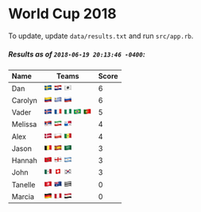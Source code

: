 # World Cup 2018

To update, update `data/results.txt` and run `src/app.rb`.

##### Results as of `2018-06-19 20:13:46 -0400`:

| Name | Teams | Score
| :- | - | -
| Dan | ![](flags/Sweden.png "Sweden") ![](flags/Croatia.png "Croatia") ![](flags/Japan.png "Japan")  | 6 |
| Carolyn | ![](flags/Colombia.png "Colombia") ![](flags/Uruguay.png "Uruguay") ![](flags/Russia.png "Russia")  | 6 |
| Vader | ![](flags/Iceland.png "Iceland") ![](flags/France.png "France") ![](flags/Nigeria.png "Nigeria") ![](flags/Brazil.png "Brazil") ![](flags/Portugal.png "Portugal")  | 5 |
| Melissa | ![](flags/Serbia.png "Serbia") ![](flags/Iran.png "Iran") ![](flags/Panama.png "Panama")  | 4 |
| Alex | ![](flags/Denmark.png "Denmark") ![](flags/Poland.png "Poland") ![](flags/Senegal.png "Senegal")  | 4 |
| Jason | ![](flags/Belgium.png "Belgium") ![](flags/Spain.png "Spain") ![](flags/Saudi_Arabia.png "Saudi Arabia")  | 3 |
| Hannah | ![](flags/Morocco.png "Morocco") ![](flags/England.png "England") ![](flags/Argentina.png "Argentina")  | 3 |
| John | ![](flags/Mexico.png "Mexico") ![](flags/Switzerland.png "Switzerland") ![](flags/South_Korea.png "South Korea")  | 3 |
| Tanelle | ![](flags/Tunisia.png "Tunisia") ![](flags/Australia.png "Australia") ![](flags/Costa_Rica.png "Costa Rica")  | 0 |
| Marcia | ![](flags/Germany.png "Germany") ![](flags/Peru.png "Peru") ![](flags/Egypt.png "Egypt")  | 0 |
